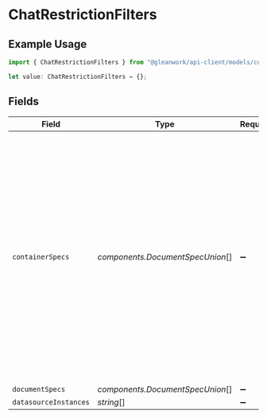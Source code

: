 # ChatRestrictionFilters

## Example Usage

```typescript
import { ChatRestrictionFilters } from "@gleanwork/api-client/models/components";

let value: ChatRestrictionFilters = {};
```

## Fields

| Field                                                                                                                                                                                                                                                                                                                                                   | Type                                                                                                                                                                                                                                                                                                                                                    | Required                                                                                                                                                                                                                                                                                                                                                | Description                                                                                                                                                                                                                                                                                                                                             |
| ------------------------------------------------------------------------------------------------------------------------------------------------------------------------------------------------------------------------------------------------------------------------------------------------------------------------------------------------------- | ------------------------------------------------------------------------------------------------------------------------------------------------------------------------------------------------------------------------------------------------------------------------------------------------------------------------------------------------------- | ------------------------------------------------------------------------------------------------------------------------------------------------------------------------------------------------------------------------------------------------------------------------------------------------------------------------------------------------------- | ------------------------------------------------------------------------------------------------------------------------------------------------------------------------------------------------------------------------------------------------------------------------------------------------------------------------------------------------------- |
| `containerSpecs`                                                                                                                                                                                                                                                                                                                                        | *components.DocumentSpecUnion*[]                                                                                                                                                                                                                                                                                                                        | :heavy_minus_sign:                                                                                                                                                                                                                                                                                                                                      | Specifications for containers that should be used as part of the restriction (include/exclude). Memberships are recursively defined for a subset of datasources (currently: SharePoint, OneDrive, Google Drive, and Confluence). Please contact the Glean team to enable this for more datasources. Recursive memberships do not apply for Collections. |
| `documentSpecs`                                                                                                                                                                                                                                                                                                                                         | *components.DocumentSpecUnion*[]                                                                                                                                                                                                                                                                                                                        | :heavy_minus_sign:                                                                                                                                                                                                                                                                                                                                      | N/A                                                                                                                                                                                                                                                                                                                                                     |
| `datasourceInstances`                                                                                                                                                                                                                                                                                                                                   | *string*[]                                                                                                                                                                                                                                                                                                                                              | :heavy_minus_sign:                                                                                                                                                                                                                                                                                                                                      | N/A                                                                                                                                                                                                                                                                                                                                                     |